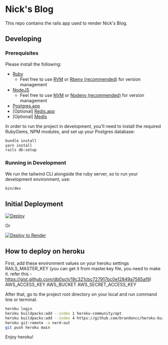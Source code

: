 # Nick's Blog

This repo contains the rails app used to render Nick's Blog.

## Developing
### Prerequisites
Please install the following:
- [Ruby](https://www.ruby-lang.org/en/downloads/)
  - Feel free to use [RVM](https://rvm.io/) or [Rbenv (recommended)](https://github.com/rbenv/rbenv) for version management
- [NodeJS](https://nodejs.org/en/)
  - Feel free to use [NVM](https://github.com/creationix/nvm) or [Nodenv (recommended)](https://github.com/nodenv/nodenv) for version management
- [Postgres.app](https://postgresapp.com/)
- [Optional] [Redis.app](https://jpadilla.github.io/redisapp/)
- [Optional] [Medis](http://getmedis.com/)

In order to run the project in development, you'll need to install the
required RubyGems, NPM modules, and set up your Postgres database:

```bash
bundle install
yarn install
rails db:setup
```

### Running in Development

We run the tailwind CLI alongside the ruby server, so to run your development environment, use:
```bash
bin/dev
```

## Initial Deployment

[![Deploy](https://www.herokucdn.com/deploy/button.svg)](https://heroku.com/deploy?template=https://github.com/jarydkrish/nicks-blog)

Or

[![Deploy to Render](https://render.com/images/deploy-to-render-button.svg)](https://render.com/deploy?repo=https://github.com/jarydkrish/nicks-blog)

## How to deploy on heroku

First, add these environment values on your heroku settings
RAILS_MASTER_KEY (you can get it from master.key file, you need to make it. refer this - https://gist.github.com/db0sch/19c321cbc727917bc0e12849a7565af9)
AWS_ACCESS_KEY
AWS_BUCKET
AWS_SECRET_ACCESS_KEY

After that, go to the project root directory on your local and run command line or terminal.

```bash
heroku login
heroku buildpacks:add --index 1 heroku-community/apt
heroku buildpacks:add --index 4 https://github.com/brandoncc/heroku-buildpack-vips
heroku git:remote -a nerd-out
git push heroku main
```

Enjoy heroku!